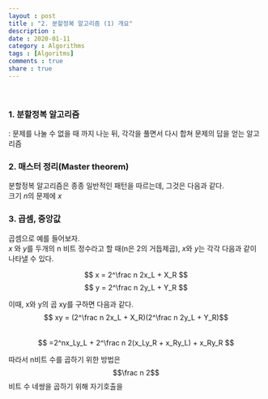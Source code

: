 ```yaml
---
layout : post
title : "2. 분할정복 알고리즘 (1) 개요"
description :
date : 2020-01-11
category : Algorithms
tags : [Algoritms]
comments : true
share : true
---
```

<br/>

### 1. 분할정복 알고리즘
: 문제를 나눌 수 없을 때 까지 나눈 뒤, 각각을 풀면서 다시 합쳐 문제의 답을 얻는 알고리즘

### 2. 매스터 정리(Master theorem)
분할정복 알고리즘은 종종 일반적인 패턴을 따르는데, 그것은 다음과 같다.  
크기 $n$의 문제에 $x$


### 3. 곱셈, 중앙값
곱셈으로 예를 들어보자.  
$x$ 와 $y$를 두개의 n 비트 정수라고 할 때(n은 2의 거듭제곱), $x$와 $y$는 각각 다음과 같이 나타낼 수 있다.

$$ x = 2^\frac n 2x_L + X_R $$
$$ y = 2^\frac n 2y_L + Y_R $$

이때, x와 y의 곱 xy를 구하면 다음과 같다.
$$ xy = (2^\frac n 2x_L + X_R)(2^\frac n 2y_L + Y_R)$$  
$$ =2^nx_Ly_L + 2^\frac n 2(x_Ly_R + x_Ry_L) + x_Ry_R $$

따라서 n비트 수를 곱하기 위한 방법은 $$\frac n 2$$비트 수 네쌍을 곱하기 위해 자기호출을
